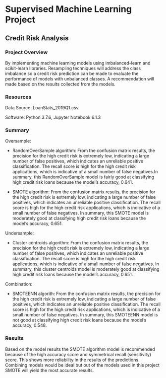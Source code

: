 # Supervised Machine Learning Project

## Credit Risk Analysis

### Project Overview

By implementing machine learning models using imbalanced-learn and scikit-learn libraries. Resampling techniques will address the class imbalance so a credit risk prediction can be made to evaluate the performance of models with unbalanced classes. A recommendation will made based on the results collected from the models.
 
 ### Resources
 
 Data Source: LoanStats_2019Q1.csv
 
 Software: Python 3.7.6, Jupyter Notebook 6.1.3
 
 ### Summary
 
 Oversample:
 - RandomOverSample algorithm: From the confusion matrix results, the precision for the high credit risk is extremely low, indicating a large number of false positives, which indicates an unreliable positive classification. The recall score is high for the high credit risk applications, which is indicative of a small number of false negatives.In summary, this RandomOverSample model is fairly good at classifying high credit risk loans because the model’s accuracy, 0.641.
 
 - SMOTE algorithm: From the confusion matrix results, the precision for the high credit risk is extremely low, indicating a large number of false positives, which indicates an unreliable positive classification. The recall score is high for the high credit risk applications, which is indicative of a small number of false negatives. In summary, this SMOTE model is moderately good at classifying high credit risk loans because the model’s accuracy, 0.651.
 
 Undersample:
 - Cluster centroids algorithm: From the confusion matrix results, the precision for the high credit risk is extremely low, indicating a large number of false positives, which indicates an unreliable positive classification. The recall score is high for the high credit risk applications, which is indicative of a small number of false negatives. In summary, this cluster centroids model is moderately good at classifying high credit risk loans because the model’s accuracy, 0.651.
 
 Combination:
 - SMOTEENN algorith: From the confusion matrix results, the precision for the high credit risk is extremely low, indicating a large number of false positives, which indicates an unreliable positive classification. The recall score is high for the high credit risk applications, which is indicative of a small number of false negatives. In summary, this SMOTEENN model is not good at classifying high credit risk loans because the model’s accuracy, 0.548.

 ### Results

Based on the model results the SMOTE algorithm model is recommended because of the high accuracy score and symmetrical recall (sensitivity) score. This shows more reliability in the results of the predictions. Combining models would be ideal but out of the models used in this project SMOTE will yield the most accurate results. 
